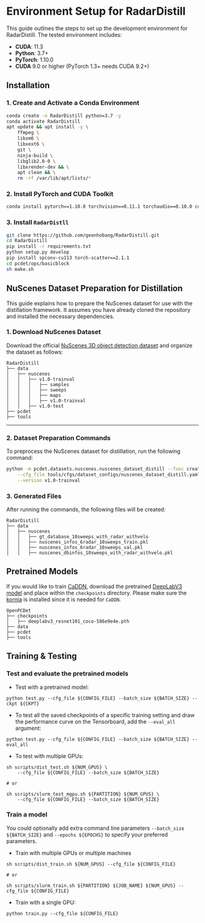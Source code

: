 # Environment Setup for RadarDistill

This guide outlines the steps to set up the development environment for RadarDistill. The tested environment includes:

- **CUDA**: 11.3
- **Python**: 3.7+
- **PyTorch**: 1.10.0
- **CUDA** 9.0 or higher (PyTorch 1.3+ needs CUDA 9.2+)

## **Installation**

### **1. Create and Activate a Conda Environment**
```bash
conda create -n RadarDistill python=3.7 -y
conda activate RadarDistill
apt update && apt install -y \
    ffmpeg \
    libsm6 \
    libxext6 \
    git \
    ninja-build \
    libglib2.0-0 \
    libxrender-dev && \
    apt clean && \
    rm -rf /var/lib/apt/lists/*
```

### **2. Install PyTorch and CUDA Toolkit**
```bash
conda install pytorch==1.10.0 torchvision==0.11.1 torchaudio==0.10.0 cudatoolkit=11.3 -c pytorch -c conda-forge -y
```

### **3. Install `RadarDistll`**
```bash
git clone https://github.com/geonhobang/RadarDistill.git
cd RadarDistill
pip install -r requirements.txt
python setup.py develop
pip install spconv-cu113 torch-scatter==2.1.1
cd pcdet/ops/basicblock
sh make.sh
```


## NuScenes Dataset Preparation for Distillation

This guide explains how to prepare the NuScenes dataset for use with the distillation framework. It assumes you have already cloned the repository and installed the necessary dependencies.

### **1. Download NuScenes Dataset**
Download the official [NuScenes 3D object detection dataset](https://www.nuscenes.org/download) and organize the dataset as follows:
```plaintext
RadarDistill
├── data
│   ├── nuscenes
│   │   ├── v1.0-trainval
│   │   │   ├── samples
│   │   │   ├── sweeps
│   │   │   ├── maps
│   │   │   ├── v1.0-trainval
│   │   ├── v1.0-test
├── pcdet
├── tools
```
---

### **2. Dataset Preparation Commands**
To preprocess the NuScenes dataset for distillation, run the following command:
```bash
python -m pcdet.datasets.nuscenes.nuscenes_dataset_distill --func create_nuscenes_infos \
    --cfg_file tools/cfgs/dataset_configs/nuscenes_dataset_distill.yaml \
    --version v1.0-trainval
```

### **3. Generated Files**
After running the commands, the following files will be created:
```plaintext
RadarDistill
├── data
│   ├── nuscenes
│   │   ├── gt_database_10sweeps_with_radar_withvelo
│   │   ├── nuscenes_infos_6radar_10sweeps_train.pkl
│   │   ├── nuscenes_infos_6radar_10sweeps_val.pkl
│   │   ├── nuscenes_dbinfos_10sweeps_with_radar_withvelo.pkl
```
## Pretrained Models
If you would like to train [CaDDN](../tools/cfgs/kitti_models/CaDDN.yaml), download the pretrained [DeepLabV3 model](https://download.pytorch.org/models/deeplabv3_resnet101_coco-586e9e4e.pth) and place within the `checkpoints` directory. Please make sure the [kornia](https://github.com/kornia/kornia) is installed since it is needed for `CaDDN`.
```
OpenPCDet
├── checkpoints
│   ├── deeplabv3_resnet101_coco-586e9e4e.pth
├── data
├── pcdet
├── tools
```

## Training & Testing


### Test and evaluate the pretrained models
* Test with a pretrained model: 
```shell script
python test.py --cfg_file ${CONFIG_FILE} --batch_size ${BATCH_SIZE} --ckpt ${CKPT}
```

* To test all the saved checkpoints of a specific training setting and draw the performance curve on the Tensorboard, add the `--eval_all` argument: 
```shell script
python test.py --cfg_file ${CONFIG_FILE} --batch_size ${BATCH_SIZE} --eval_all
```

* To test with multiple GPUs:
```shell script
sh scripts/dist_test.sh ${NUM_GPUS} \
    --cfg_file ${CONFIG_FILE} --batch_size ${BATCH_SIZE}

# or

sh scripts/slurm_test_mgpu.sh ${PARTITION} ${NUM_GPUS} \
    --cfg_file ${CONFIG_FILE} --batch_size ${BATCH_SIZE}
```


### Train a model
You could optionally add extra command line parameters `--batch_size ${BATCH_SIZE}` and `--epochs ${EPOCHS}` to specify your preferred parameters. 
  

* Train with multiple GPUs or multiple machines
```shell script
sh scripts/dist_train.sh ${NUM_GPUS} --cfg_file ${CONFIG_FILE}

# or 

sh scripts/slurm_train.sh ${PARTITION} ${JOB_NAME} ${NUM_GPUS} --cfg_file ${CONFIG_FILE}
```

* Train with a single GPU:
```shell script
python train.py --cfg_file ${CONFIG_FILE}
```